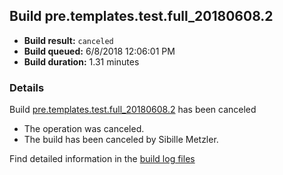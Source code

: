 ## Build pre.templates.test.full_20180608.2
- **Build result:** `canceled`
- **Build queued:** 6/8/2018 12:06:01 PM
- **Build duration:** 1.31 minutes
### Details
Build [pre.templates.test.full_20180608.2](https://winappstudio.visualstudio.com/web/build.aspx?pcguid=a4ef43be-68ce-4195-a619-079b4d9834c2&builduri=vstfs%3a%2f%2f%2fBuild%2fBuild%2f25845) has been canceled

+ The operation was canceled.
+ The build has been canceled by Sibille Metzler.

Find detailed information in the [build log files](https://uwpctdiags.blob.core.windows.net/buildlogs/pre.templates.test.full_20180608.2_logs.zip)
